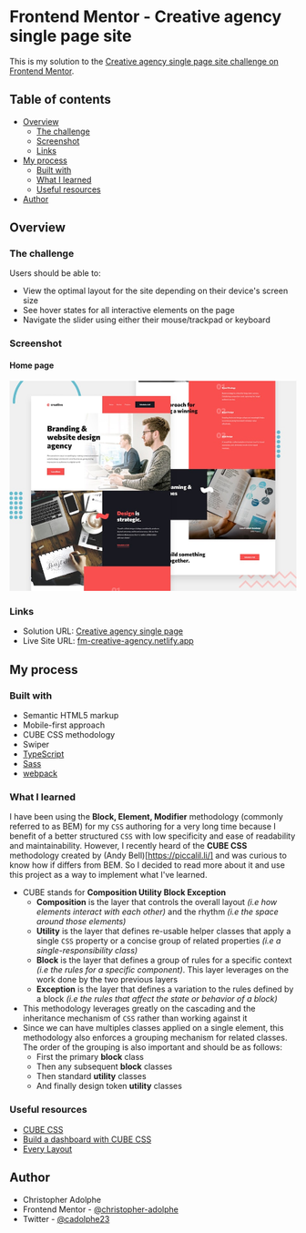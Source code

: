 # Frontend Mentor - Creative agency single page site

This is my solution to the [Creative agency single page site challenge on Frontend Mentor](https://www.frontendmentor.io/challenges/creative-agency-singlepage-site-Pq6V3I2RM).

## Table of contents

- [Overview](#overview)
  - [The challenge](#the-challenge)
  - [Screenshot](#screenshot)
  - [Links](#links)
- [My process](#my-process)
  - [Built with](#built-with)
  - [What I learned](#what-i-learned)
  - [Useful resources](#useful-resources)
- [Author](#author)

## Overview

### The challenge

Users should be able to:

- View the optimal layout for the site depending on their device's screen size
- See hover states for all interactive elements on the page
- Navigate the slider using either their mouse/trackpad or keyboard

### Screenshot

#### Home page

![Preview for the Creative agency single page](./preview.jpg)

### Links

- Solution URL: [Creative agency single page](https://www.frontendmentor.io/challenges/creative-agency-singlepage-site-Pq6V3I2RM)
- Live Site URL: [fm-creative-agency.netlify.app](https://fm-creative-agency.netlify.app/)

## My process

### Built with

- Semantic HTML5 markup
- Mobile-first approach
- CUBE CSS methodology
- Swiper
- [TypeScript](https://www.typescriptlang.org/)
- [Sass](https://sass-lang.com/)
- [webpack](https://webpack.js.org/)

### What I learned
I have been using the **Block, Element, Modifier** methodology (commonly referred to as BEM) for my `CSS` authoring for a very long time because I benefit of a better structured `CSS` with low specificity and ease of readability and maintainability. However, I recently heard of the **CUBE CSS** methodology created by (Andy Bell)[https://piccalil.li/] and was curious to know how if differs from BEM. So I decided to read more about it and use this project as a way to implement what I've learned.

- CUBE stands for **Composition Utility Block Exception**
  - **Composition** is the layer that controls the overall layout *(i.e how elements interact with each other)* and the rhythm *(i.e the space around those elements)*
  - **Utility** is the layer that defines re-usable helper classes that apply a single `CSS` property or a concise group of related properties *(i.e a single-responsibility class)*
  - **Block** is the layer that defines a group of rules for a specific context *(i.e the rules for a specific component)*. This layer leverages on the work done by the two previous layers
  - **Exception** is the layer that defines a variation to the rules defined by a block *(i.e the rules that affect the state or behavior of a block)*
- This methodology leverages greatly on the cascading and the inheritance mechanism of `CSS` rather than working against it
- Since we can have multiples classes applied on a single element, this methodology also enforces a grouping mechanism for related classes. The order of the grouping is also important and should be as follows:
  - First the primary **block** class
  - Then any subsequent **block** classes
  - Then standard **utility** classes
  - And finally design token **utility** classes

### Useful resources

- [CUBE CSS](https://cube.fyi/)
- [Build a dashboard with CUBE CSS](https://piccalil.li/tutorial/build-a-dashboard-with-cube-css/)
- [Every Layout](https://every-layout.dev/)

## Author

- Christopher Adolphe
- Frontend Mentor - [@christopher-adolphe](https://www.frontendmentor.io/profile/christopher-adolphe)
- Twitter - [@cadolphe23](https://twitter.com/cadolphe23)
